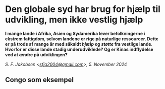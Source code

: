 
# Den globale syd har brug for hjælp til udvikling, men ikke vestlig hjælp

**I mange lande i Afrika, Asien og Sydamerika lever befolkningerne i ekstrem fattigdom, selvom landene er rige på naturlige ressourcer. Dette er på trods af mange år med såkaldt *hjælp* og *støtte* fra vestlige lande. Hvorfor er disse lande stadig underudviklede? Og er Kinas indflydelse ved at ændre på udviklingen?**

*S. F. Jakobsen &lt;sfja2004@gmail.com&gt;, 5. November 2024*

## Congo som eksempel




